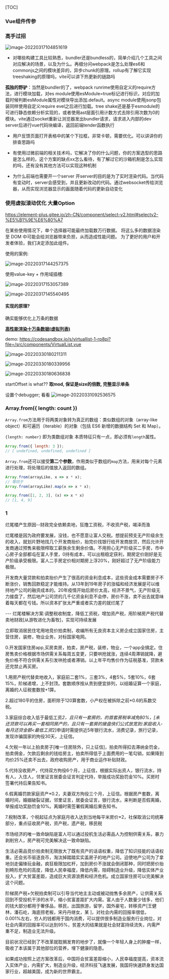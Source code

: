 [TOC]



### Vue组件传参



### 高手过招

![image-20220317104851619](./imgs/image-20220317104851619.png)

- 对哪些构建工具比较熟悉，bundler还是bundless的，简单介绍几个工具之间对应解决的场景，以及为什么。再细分问webpack是怎么处理es6和commonjs之间的模块差异的，异步chunk的原理。rollup有了解它实现treeshaking的原理吗，vite可以讲下热更新的链路吗

**孤独的野驴**：当然是bundler的了，webpack runrime使用自定义的require方法，进行模块加载，对es module使用esModule=true标记进行标识，对应的加载时候判断esModule属性对模块导出添加.default。async module使用jsonp包装同样使用自定义require evel之后进行加载。tree shake还是基于esmodule的可进行静态依赖分析实现的，或者使用ast层面引用计数方式去除引用次数为0的模块。vite通过socket重新让浏览器发出bundler请求，请求进入内部的dev server后进行vue代码块编译，返回前端tender函数执行

- 用户反馈页面打开表格中的某个下拉框，非常卡顿，需要优化。可以讲讲你的排查思路吗

- 有使用过微前端的相关技术吗，它解决了你的什么问题，你的方案选型的思路是怎么样的，这个方案的缺点xx怎么看待，有了解过它的沙箱机制是怎么实现的吗，还有没有其他方法可以实现这种机制





- 为什么前端也需要开一个server
  开server的目的是为了实时渲染代码。当代码有变动时，server会感受到，并且更新改动的代码。通过websocket传给浏览器，从而实现浏览器显示的画面随着代码的更新自动变化



### 使用虚拟滚动优化 大量Option

https://element-plus.gitee.io/zh-CN/component/select-v2.html#selectv2-%E5%B1%9E%E6%80%A7

在某些使用情况下，单个选择器可能最终加载数万行数据。 将这么多的数据渲染至 DOM 中可能会给浏览器带来负担，从而造成性能问题。 为了更好的用户和开发者体验，我们决定添加此组件。



使用的案例:

![image-20220317144257375](./imgs/image-20220317144257375.png)



使用value-key + 作用域插槽:

![image-20220317153057389](./imgs/image-20220317153057389.png)

![image-20220317145540495](./imgs/image-20220317145540495.png)

#### 实现的原理?

确实能够优化上万条的数据

**[高性能渲染十万条数据(虚拟列表)](https://juejin.cn/post/6844903982742110216)**

demo: https://codesandbox.io/s/virtuallist-1-rp8pi?file=/src/components/VirtualList.vue

![image-20220330180211311](./imgs/image-20220330180211311.png)

![image-20220330180339956](./imgs/image-20220330180339956.png)



![image-20220330180636838](./imgs/image-20220330180636838.png)

startOffset is what??  **取mod, 保证是size的倍数, 完整显示单条**

设置个debugger; 看看 ![image-20220331092536575](./imgs/image-20220331092536575.png)

### Array.from({ length: count }) 

`Array.from`方法用于将两类对象转为真正的数组：类似数组的对象（array-like object）和可遍历（iterable）的对象（包括 ES6 新增的数据结构 Set 和 Map）。

`{length: number}` 即为类数组对象 本质特征只有一点，即必须有`length`属性。

```javascript
Array.from({ length: 3 });
// [ undefined, undefined, undefined ]
```

`Array.from`还可以接受**第二个参数**，作用类似于数组的`map`方法，用来对每个元素进行处理，将处理后的值放入返回的数组。

```javascript
Array.from(arrayLike, x => x * x);
// 等同于
Array.from(arrayLike).map(x => x * x);

Array.from([1, 2, 3], (x) => x * x)
// [1, 4, 9]
```





### 1

烂尾楼产生原因--财政完全依赖卖地，狂撸工资税，不收资产税，竭泽而渔

烂尾楼是因为政府要发展，没钱，也不愿意让富人交税。想提前预支无产阶级余生的收入，就划片野地找几个开发商抬价，抬完价找银行给开发商放贷，然后允许开发商通过预售来极限榨取工薪族余生剩余价值。不用担心无产阶级买二手房，市中心房子全部都屯在富人手里，0持有成本，可以出租稳定获利，期房定价刚好是无产阶级承受极限。富人二手房定价相对期房上浮20%，刚好超过了无产阶级能力极限。

开发商大量贷款和拍卖抬价产生了很高的资金利息成本，这些资金成本需要房子不断涨价，销售回款稳定才能维持。从13年到19年房子的涨幅和经济发展是可以维持地产公司的融资成本的。20年疫情开始后房价太高，经济不景气，无产阶级无力接盘了，然后地产公司贷的几千亿资金利息不会停，房价不涨，卖不出去就意味着每天都在亏钱。所以资本扩张太严重或者实力差的就烂尾了

\---
烂尾楼解决方案:调整税收制度，降低工资税，增加资产税，用阶梯房产税代替卖地财政[从游牧进化为畜牧]，实现可持续发展


立即取消居民住宅用地竞价拍卖制，收编所有无良资本主义房企成立国家住房，主营住房，装修，物业业务，对标国家电网。

0.开发国家住房app,买房卖房，拍卖，房产税，装修，物业，一个app全搞定。住房售卖价格根据市场供需关系每周五变更，只要哄抢就涨，连续4周滞销就降，避免价格不符合供需关系引发哄抢或者滞销。以上年平均售价作为征税基准，贷款未还完禁止再买房。

1.用房产税代替卖地收入，家庭前二套1%，三套3%，4套5%，5套10%，6套15%，阶梯递增，上不封顶。套数顺序按从贵到便宜排列，以结婚证算一个家庭，离婚的人征税套数按+1算。

2.超过180平的住房，面积除于120算套数，小产权在被拆除之前*0.6的系数交税。

3.家庭综合收入低于最低工资*2，且只有一套房的，的首套房税率减免80%，[未还贷款可以再买一套相同房产的，且只有一套房的接盘侠们公式放宽到:家庭收入-每月还贷金额<最低工资*2]申请时需提供近5年银行流水，消费记录，旅行记录，发现诈骗国家的拘役30天，上征信。

4.欠税一年以上拍卖房子[唯一住房除外，只上征信]，拍卖所得扣去滞纳金罚金，拍卖佣金，欠款后剩余的钱给房主，拍卖所得低于上面费用的一笔勾销，如果降到均价25%还卖不出去，政府收购房产，用于商业运作补贴财政。

5.代持没收房产，代持双方拘役6个月，上征信，根据实际出资人，银行流水，持有人，入住人，邻里证言居委会证言判定代持，举报成功奖励罚金10%。买房时签署代持后果告知书。

6.假离婚罚款家庭资产*0.2，夫妻双方拘役三个月，上征信。根据房产套数，离婚时间，婚姻破裂证据，邻里证言，居委会证言，银行流水，来判断是否假离婚，举报成功奖励罚金10%。离婚时需签署假离婚后果告知书。

7.税制改革，个税起征点为家庭月收入达到当地每平米房价*2，社保取消公司统筹部分，重点征收房产税，资产税，遗产税，移民税



市场经济的唯一致命缺陷是富人可以通过投机生活必需品人为控制供需关系，暴力剥削穷人，房产税可完美解决这一致命缺陷。


生活必需品竞价拍卖制无限放大了既有资产的话语权重，降低了知识技能的话语权重。还会劣币驱逐良币，淘汰掉踏踏实实盖房子的地产公司。迫使地产公司为了拿地剑走偏锋玩金融，疯狂极限加杠杆，加到房价不涨就会倒闭那种，同时把房价抬到畸形危险的高度，降低人民幸福度，降低内需，阻碍制造业升级，降低实体产业投入，扩大贫富差距，造成巨大资源浪费和经济危机。成立国家住房可以完美解决这个问题。


阶梯房产税+欠税拍卖制可以引导当代地主主动或被动抛售多余房产，让供需关系回到不受投机干涉的水平，缩小贫富差距扩大内需。富人由于人数量少钱多，他们的钱大部分都用于奢侈品，移民，出国旅游，留学，国外豪宅，转移资产[王健林，潘石屹，海底捞老板，宋丹丹继女，某 ]，对社会内需的回报率很低，0.001%左右，穷人的钱都用于国内消费，可以提供很多制造业服务行业岗位，对社会内需的回报率可以达到95%，贫差大的结果就是社会财富持续流失，内需严重不足，制造业无法升级。


目前状况已经到了不改革就耽搁发育的地步了，就像一个年轻人身上的肿瘤一样，吸收了本该属于其他部位的营养，埋下健康的隐患。


如果成功按照上述方案改革后，中国将会贫富差距缩小，人民幸福度提高，资本流入实体产业，内需扩大，制造业升级，经济科技飞速发展，我国将快速跻身发达国家行业，超越美国，成为新的世界霸主。
